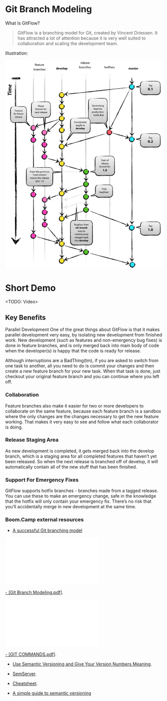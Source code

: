 # Git Branch Modeling 

What Is GitFlow?

> GitFlow is a branching model for Git, created by Vincent Driessen. It has attracted a lot of attention because it is very well suited to collaboration and scaling the development team.


Illustration:

![alt text](/references/git-model@2x.png)


# Short Demo

<TODO: Video>

## Key Benefits
Parallel Development
One of the great things about GitFlow is that it makes parallel development very easy, by isolating new development from finished work. New development (such as features and non-emergency bug fixes) is done in feature branches, and is only merged back into main body of code when the developer(s) is happy that the code is ready for release.

Although interruptions are a BadThing(tm), if you are asked to switch from one task to another, all you need to do is commit your changes and then create a new feature branch for your new task. When that task is done, just checkout your original feature branch and you can continue where you left off.

### Collaboration
Feature branches also make it easier for two or more developers to collaborate on the same feature, because each feature branch is a sandbox where the only changes are the changes necessary to get the new feature working. That makes it very easy to see and follow what each collaborator is doing.

### Release Staging Area
As new development is completed, it gets merged back into the develop branch, which is a staging area for all completed features that haven’t yet been released. So when the next release is branched off of develop, it will automatically contain all of the new stuff that has been finished.

### Support For Emergency Fixes
GitFlow supports hotfix branches - branches made from a tagged release. You can use these to make an emergency change, safe in the knowledge that the hotfix will only contain your emergency fix. There’s no risk that you’ll accidentally merge in new development at the same time.


### Boom.Camp external resources

- [A successful Git branching model](https://nvie.com/posts/a-successful-git-branching-model/)


<object data="references/presentations/Git Branch Modeling.pdf" type="application/pdf" width="700px" height="700px">
    <embed src="references/presentations/Git Branch Modeling.pdf">
        <p><a href="references/presentations/Git Branch Modeling.pdf">- [Git Branch Modeling.pdf]</a>.</p>
    </embed>
</object>


<object data="references/presentations/Git Branch Modeling.pdf" type="application/pdf" width="700px" height="700px">
    <embed src="references/presentations/GIT COMMANDS.pdf">
        <p><a href="references/presentations/GIT COMMANDS.pdf">- [GIT COMMANDS.pdf]</a>.</p>
    </embed>
</object>


- [Use Semantic Versioning and Give Your Version Numbers Meaning](https://embeddedartistry.com/blog/2017/12/7/start-using-semantic-versioning-to-give-your-version-numbers-meaning).

- [SemServer](https://semver.org/).

- [Cheatsheet](https://devhints.io/semver).

- [A simple guide to semantic versioning](https://www.jvandemo.com/a-simple-guide-to-semantic-versioning/)
